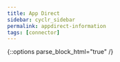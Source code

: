 ```yaml
---
title: App Direct
sidebar: cyclr_sidebar
permalink: appdirect-information
tags: [connector]
---
```

{::options parse_block_html="true" /}
